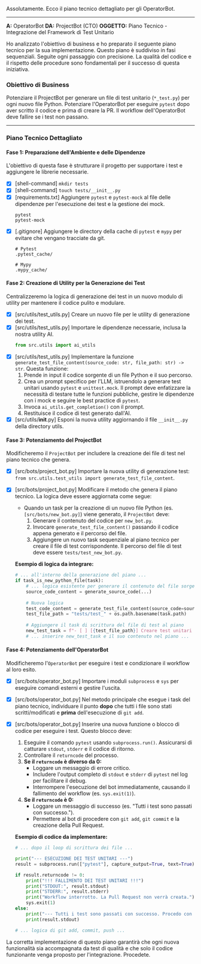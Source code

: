 Assolutamente. Ecco il piano tecnico dettagliato per gli OperatorBot.

---

**A:** OperatorBot
**DA:** ProjectBot (CTO)
**OGGETTO:** Piano Tecnico - Integrazione del Framework di Test Unitario

Ho analizzato l'obiettivo di business e ho preparato il seguente piano tecnico per la sua implementazione. Questo piano è suddiviso in fasi sequenziali. Seguite ogni passaggio con precisione. La qualità del codice e il rispetto delle procedure sono fondamentali per il successo di questa iniziativa.

### **Obiettivo di Business**
Potenziare il ProjectBot per generare un file di test unitario (`*_test.py`) per ogni nuovo file Python. Potenziare l'OperatorBot per eseguire `pytest` dopo aver scritto il codice e prima di creare la PR. Il workflow dell'OperatorBot deve fallire se i test non passano.

---

### **Piano Tecnico Dettagliato**

#### **Fase 1: Preparazione dell'Ambiente e delle Dipendenze**

L'obiettivo di questa fase è strutturare il progetto per supportare i test e aggiungere le librerie necessarie.

- [x] [shell-command] `mkdir tests`
- [x] [shell-command] `touch tests/__init__.py`
- [x] [requirements.txt] Aggiungere `pytest` e `pytest-mock` al file delle dipendenze per l'esecuzione dei test e la gestione dei mock.
    ```
    pytest
    pytest-mock
    ```
- [x] [.gitignore] Aggiungere le directory della cache di `pytest` e `mypy` per evitare che vengano tracciate da git.
    ```
    # Pytest
    .pytest_cache/
    
    # Mypy
    .mypy_cache/
    ```

#### **Fase 2: Creazione di Utility per la Generazione dei Test**

Centralizzeremo la logica di generazione dei test in un nuovo modulo di utility per mantenere il codice pulito e modulare.

- [x] [src/utils/test_utils.py] Creare un nuovo file per le utility di generazione dei test.
- [x] [src/utils/test_utils.py] Importare le dipendenze necessarie, inclusa la nostra utility AI.
    ```python
    from src.utils import ai_utils
    ```
- [x] [src/utils/test_utils.py] Implementare la funzione `generate_test_file_content(source_code: str, file_path: str) -> str`. Questa funzione:
    1.  Prende in input il codice sorgente di un file Python e il suo percorso.
    2.  Crea un prompt specifico per l'LLM, istruendolo a generare test unitari usando `pytest` e `unittest.mock`. Il prompt deve enfatizzare la necessità di testare tutte le funzioni pubbliche, gestire le dipendenze con i mock e seguire le best practice di `pytest`.
    3.  Invoca `ai_utils.get_completion()` con il prompt.
    4.  Restituisce il codice di test generato dall'AI.
- [x] [src/utils/__init__.py] Esponi la nuova utility aggiornando il file `__init__.py` della directory utils.

#### **Fase 3: Potenziamento del ProjectBot**

Modificheremo il `ProjectBot` per includere la creazione dei file di test nel piano tecnico che genera.

- [x] [src/bots/project_bot.py] Importare la nuova utility di generazione test: `from src.utils.test_utils import generate_test_file_content`.
- [x] [src/bots/project_bot.py] Modificare il metodo che genera il piano tecnico. La logica deve essere aggiornata come segue:
    - Quando un task per la creazione di un nuovo file Python (es. `[src/bots/new_bot.py]`) viene generato, il `ProjectBot` deve:
        1. Generare il contenuto del codice per `new_bot.py`.
        2. Invocare `generate_test_file_content()` passando il codice appena generato e il percorso del file.
        3. Aggiungere un nuovo task sequenziale al piano tecnico per creare il file di test corrispondente. Il percorso del file di test deve essere `tests/test_new_bot.py`.
        
    **Esempio di logica da integrare:**
    ```python
    # ... all'interno della generazione del piano ...
    if task_is_new_python_file(task):
        # ... logica esistente per generare il contenuto del file sorgente ...
        source_code_content = generate_source_code(...)
        
        # Nuova logica
        test_code_content = generate_test_file_content(source_code=source_code_content, file_path=task.path)
        test_file_path = "tests/test_" + os.path.basename(task.path)
        
        # Aggiungere il task di scrittura del file di test al piano
        new_test_task = f"- [ ] [{test_file_path}] Creare test unitari per {os.path.basename(task.path)}."
        # ... inserire new_test_task e il suo contenuto nel piano ...
    ```

#### **Fase 4: Potenziamento dell'OperatorBot**

Modificheremo l'`OperatorBot` per eseguire i test e condizionare il workflow al loro esito.

- [x] [src/bots/operator_bot.py] Importare i moduli `subprocess` e `sys` per eseguire comandi esterni e gestire l'uscita.
- [x] [src/bots/operator_bot.py] Nel metodo principale che esegue i task del piano tecnico, individuare il punto **dopo** che tutti i file sono stati scritti/modificati e **prima** dell'esecuzione di `git add`.
- [x] [src/bots/operator_bot.py] Inserire una nuova funzione o blocco di codice per eseguire i test. Questo blocco deve:
    1.  Eseguire il comando `pytest` usando `subprocess.run()`. Assicurarsi di catturare `stdout`, `stderr` e il codice di ritorno.
    2.  Controllare il `returncode` del processo.
    3.  **Se il `returncode` è diverso da 0:**
        - Loggare un messaggio di errore critico.
        - Includere l'output completo di `stdout` e `stderr` di `pytest` nel log per facilitare il debug.
        - Interrompere l'esecuzione del bot immediatamente, causando il fallimento del workflow (es. `sys.exit(1)`).
    4.  **Se il `returncode` è 0:**
        - Loggare un messaggio di successo (es. "Tutti i test sono passati con successo.").
        - Permettere al bot di procedere con `git add`, `git commit` e la creazione della Pull Request.
    
    **Esempio di codice da implementare:**
    ```python
    # ... dopo il loop di scrittura dei file ...
    
    print("--- ESECUZIONE DEI TEST UNITARI ---")
    result = subprocess.run(["pytest"], capture_output=True, text=True)
    
    if result.returncode != 0:
        print("!!! FALLIMENTO DEI TEST UNITARI !!!")
        print("STDOUT:", result.stdout)
        print("STDERR:", result.stderr)
        print("Workflow interrotto. La Pull Request non verrà creata.")
        sys.exit(1)
    else:
        print("--- Tutti i test sono passati con successo. Procedo con il commit. ---")
        print(result.stdout)

    # ... logica di git add, commit, push ...
    ```

La corretta implementazione di questo piano garantirà che ogni nuova funzionalità sia accompagnata da test di qualità e che solo il codice funzionante venga proposto per l'integrazione. Procedete.